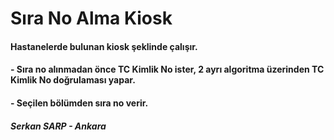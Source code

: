 # Sıra No Alma Kiosk
#### Hastanelerde bulunan kiosk şeklinde çalışır.
#### - Sıra no alınmadan önce TC Kimlik No ister, 2 ayrı algoritma üzerinden TC Kimlik No doğrulaması yapar.
#### - Seçilen bölümden sıra no verir.
#### _Serkan SARP - Ankara_
